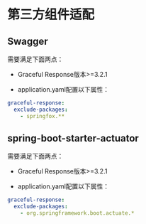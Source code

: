 # 第三方组件适配

## Swagger

需要满足下面两点：

- Graceful Response版本>=3.2.1

- application.yaml配置以下属性：

```yaml
graceful-response:
  exclude-packages:
    - springfox.**
```
## spring-boot-starter-actuator

需要满足下面两点：

- Graceful Response版本>=3.2.1

- application.yaml配置以下属性：

```yaml
graceful-response:
  exclude-packages:
    - org.springframework.boot.actuate.*
```

